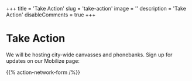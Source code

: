 +++
title = 'Take Action'
slug = 'take-action'
image = ''
description = 'Take Action'
disableComments = true
+++
# Take Action

We will be hosting city-wide canvasses and phonebanks. Sign up for updates on our Mobilize page:

{{% action-network-form /%}}